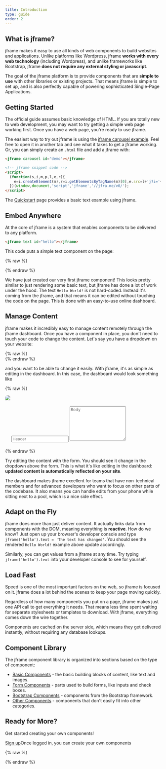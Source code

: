 ```yaml
---
title: Introduction
type: guide
order: 2
---
```


## What is jframe?

jframe makes it easy to use all kinds of web components to build websites and applications.  Unlike platforms like Wordpress, jframe **works with every web technology** (including Wordpress), and unlike frameworks like Bootstrap, jframe **does not require any external styling or javascript**.

The goal of the jframe platform is to provide components that are **simple to use** with other libraries or existing projects.  That means jframe is simple to set up, and is also perfectly capable of powering sophisticated Single-Page Applications.
<!--- when used in combination with [modern tooling](single-file-components.html) and [supporting libraries](https://github.com/vuejs/awesome-vue#libraries--plugins). -->

<!-- If you are an experienced frontend developer and want to know how jframe compares to other libraries/frameworks, check out the [Comparison with Other Frameworks](comparison.html). -->

## Getting Started

<p class="tip">The official guide assumes basic knowledge of HTML. If you are totally new to web development, you may want to try getting a simple web page working first.  Once you have a web page, you're ready to use jframe.</p>

The easiest way to try out jframe is using the [jframe carousel example](https://jsfiddle.net/jframe/jqhv3e1h/). Feel free to open it in another tab and see what it takes to get a jframe working. Or, you can simply create an `.html` file and add a jframe with:

``` html
<jframe carousel id="demo"></jframe>

<!-- jframe snippet code -->
<script>
  (function(s,i,m,p,l,e,r){
    e=i.createElement(m),r=i.getElementsByTagName(m)[0],e.src=l+'j?i='+[].map.call(i.querySelectorAll(p),function(f){return f.id})+'',s[p]={f:[],ready:function(c){s[p].f.push(c)}},r.parentNode.insertBefore(e,r)
  })(window,document,'script','jframe','//jfra.me/v0/');
</script>
```

The [Quickstart](quickstart.html) page provides a basic text example using jframe.

## Embed Anywhere

At the core of jframe is a system that enables components to be delivered to any platform.

``` html
<jframe text id="hello"></jframe>
```
This code puts a simple text component on the page:

{% raw %}
<div class="demo">
  <jframe text id="hello"></jframe>
</div>
{% endraw %}

We have just created our very first jframe component! This looks pretty similar to just rendering some basic text, but jframe has done a lot of work under the hood. The text `Hello World!` is not hard-coded. Instead it's coming from the jframe, and that means it can be edited without touching the code on the page. This is done with an easy-to-use online dashboard.

## Manage Content

jframe makes it incredibly easy to manage content remotely through the jframe dashboard. Once you have a component in place, you don't need to touch your code to change the content. Let's say you have a dropdown on your website:


{% raw %}
<br>
<jframe accordion id="dropdown"></jframe>
{% endraw %}

and you want to be able to change it easily. With jframe, it's as simple as editing in the dashboard. In this case, the dashboard would look something like

{% raw %}
<div id="dashboard-1" class="demo" style="padding: 0px; border-radius: 7px; overflow: hidden;">
  <form>
    <img src="https://res.cloudinary.com/jframe/image/upload/c_crop,g_north,h_50,w_705/v1481595881/mock_chrome-window.png"/>
    <div style="margin: 20px;">
      <input type="text" class="form-control" style="max-width: 90%;" v-model="header" :change="setDropdownText()" placeholder="Header">
      <textarea class="form-control" style="max-width: 90%; min-height: 110px;" v-model="body" :change="setDropdownText()" placeholder="Body"></textarea>
    </div>
  </form>
</div>
<script>
  var dashboard1 = new Vue({
    el: '#dashboard-1',
    data: { header: '', body: '' },
    methods: {
      setDropdownText: function() {
        if (!window.jframe) return
        jframe("dropdown").panels[0].header = dashboard1.header || 'Add a header'
        jframe("dropdown").panels[0].body = dashboard1.body || 'Add a body'
      }
    }
  })
</script>
{% endraw %}

Try editing the content with the form. You should see it change in the dropdown above the form. This is what it's like editing in the dashboard: **updated content is automatically reflected on your site**.

The dashboard makes jframe excellent for teams that have non-technical members and for advanced developers who want to focus on other parts of the codebase. It also means you can handle edits from your phone while sitting next to a pool, which is a nice side effect.

## Adapt on the Fly

jframe does more than just deliver content. It actually links data from components with the DOM, meaning everything is **reactive**. How do we know? Just open up your browser's developer console and type `jframe('hello').text = 'The text has changed'`. You should see the rendered `Hello World!` example above update accordingly.

Similarly, you can get values from a jframe at any time. Try typing `jframe('hello').text` into your developer console to see for yourself.

<!-- ## The jframe library

jframe is designed to cover all of the basics needed for a website: from navigation to dropdown menus, carousels, footers, and loading screens. We work with the open source community to find what developers want and then to build components for those needs.

You can browse the library [here](), and if you have suggestions for components you can do so [here](). -->

## Load Fast

Speed is one of the most important factors on the web, so jframe is focused on it. jframe does a lot behind the scenes to keep your page moving quickly.

Regardless of how many components you put on a page, jframe makes just one API call to get everything it needs. That means less time spent waiting for separate stylesheets or templates to download.  With jframe, everything comes down the wire together.

Components are cached on the server side, which means they get delivered instantly, without requiring any database lookups.

<!-- With jframe's geographically distributed network of servers, your users will probably see faster speed -->
<!-- When using images with jframe, you can choose to have them automatically sized according to the user's screen size. This makes components especially fast on mobile, and also improves performance for desktop too. -->

<!-- ## Speed vs CDN -->

## Component Library

The jframe component library is organized into sections based on the type of component:

- [Basic Components](/v1/guide/basics.html) - the basic building blocks of content, like text and images.
- [Form Components](/v1/guide/form.html) - parts used to build forms, like inputs and check boxes.
- [Bootstrap Components](/v1/guide/bootstrap.html) - components from the Bootstrap framework.
- [Other Components](/v1/guide/other.html) - components that don't easily fit into other categories.

## Ready for More?

Get started creating your own components!

<div id="downloads">
  <a class="button" href="https://jframe.io/auth/signup">Sign up</a><span class="light info">Once logged in, you can create your own components</span>
</div>

{% raw %}
<script>
  // jframe snippet code
  (function(s,i,m,p,l,e,r){
    e=i.createElement(m),r=i.getElementsByTagName(m)[0],e.src=l+'j?i='+[].map.call(i.querySelectorAll(p),function(f){return f.id})+'',s[p]={f:[],ready:function(c){s[p].f.push(c)}},r.parentNode.insertBefore(e,r)
  })(window,document,'script','jframe','//jfra.me/v0/');

  jframe.ready(function() {
    if (!dashboard1 || !jframe("dropdown").panels) return
    dashboard1.header = jframe("dropdown").panels[0].header
    dashboard1.body = jframe("dropdown").panels[0].body
  })
</script>
{% endraw %}
